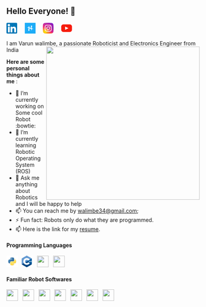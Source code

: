 ## Hello Everyone! 👋

[![alt text][1.1]][1]&nbsp;&nbsp;&nbsp;&nbsp;
[![alt text][2.1]][2]&nbsp;&nbsp;&nbsp;&nbsp; 
[![alt text][3.1]][3]&nbsp;&nbsp;&nbsp;&nbsp;
[![alt text][4.1]][4]&nbsp;&nbsp;&nbsp;&nbsp;

[1.1]: https://github.com/varun7860/varun7860/blob/main/assets/linkedin.png
[2.1]: https://github.com/varun7860/varun7860/blob/main/assets/Hackster.png
[3.1]: https://github.com/varun7860/varun7860/blob/main/assets/instagram.png
[4.1]: https://github.com/varun7860/varun7860/blob/main/assets/youtube.png

[1]: https://www.linkedin.com/in/varun-walimbe-992929183/
[2]: https://www.hackster.io/Varun2905
[3]: https://www.instagram.com/__.varunnnn.___/
[4]: https://www.youtube.com/channel/UC1e7ZC7siSVym-dTzQ8vjbg

I am Varun walimbe, a passionate Roboticist and Electronics Engineer from India    <img align="right" width="400" height="400" src="https://i.pinimg.com/originals/a0/3a/56/a03a56f4feaa8eb194117b5d0d926109.gif">                        

**Here are some personal things about me** :                                              

 - 🔭 I’m currently working on Some cool Robot :bowtie:
 - 🌱 I’m currently learning Robotic Operating System (ROS)
 - 💬 Ask me anything about Robotics and I will be happy to help
 - 📫 You can reach me by walimbe34@gmail.com;
 - ⚡ Fun fact: Robots only do what they are programmed.
 - 📫 Here is the link for my [resume](https://drive.google.com/drive/folders/16-uoqlUXyVQWniSo0hnflHZVXtCPr1Y0).
 

#### Programming Languages

<img src="https://raw.githubusercontent.com/github/explore/80688e429a7d4ef2fca1e82350fe8e3517d3494d/topics/python/python.png" width="30" height="30"/>&nbsp;
<img src="https://raw.githubusercontent.com/github/explore/80688e429a7d4ef2fca1e82350fe8e3517d3494d/topics/cpp/cpp.png" width="30" height="30"/>&nbsp;&nbsp;
<img src="https://w7.pngwing.com/pngs/578/816/png-transparent-java-class-file-java-platform-standard-edition-java-development-kit-java-runtime-environment-coffee-jar-text-class-orange-thumbnail.png" width="30" height="30"/>&nbsp;&nbsp;
<img src="https://cdn.iconscout.com/icon/free/png-256/git-16-1175195.png" width="30" height="30"/>


#### **Familiar Robot Softwares**

<img src="https://answers.ros.org/upfiles/14554624266871161.png" width="30" height="30"/>&nbsp;&nbsp;
<img src="https://lh3.googleusercontent.com/proxy/5juFNIWXcxbMOZFPnlT9yTvK3vMfcTKYVtcz10U9EnFWH3SvPd2gO_1Ldy25MKf30MH-vrIQCdClV49wWMobVKp-QahGFDxrUxxBIgwIFjzuqm9wlcdlfJdw4xsgkA7-yDO5B_6Miu3D2GvFRXYnICxEs4LfqyJ-R5M" width="30" height="30"/>&nbsp;&nbsp;
<img src="https://e1.pngegg.com/pngimages/912/119/png-clipart-simply-styled-icon-set-731-icons-free-fusion-360-orange-logo-illustration-thumbnail.png" width="30" height="30"/>&nbsp;&nbsp;
<img src="https://fiverr-res.cloudinary.com/images/q_auto,f_auto/gigs/142795439/original/c9314290b9e3e079bc6e75254d8b1cac91137bf6/layout-and-design-a-pcb-in-autodesk-eagle.png" width="30" height="30"/>&nbsp;&nbsp;
<img src="https://banner2.cleanpng.com/20190429/tww/kisspng-autocad-computer-icons-autodesk-logo-adobe-illustr-5cc69fcfdf1481.8664286615565209119137.jpg" width="30" height="30"/>&nbsp;&nbsp;
<img src="https://download.logo.wine/logo/Keil_(company)/Keil_(company)-Logo.wine.png" width="30" height="30"/>&nbsp;&nbsp;
<img src="https://www.clipartkey.com/mpngs/m/224-2242895_gazebo-simulator-icon.png" width="30" height="30"/>&nbsp;&nbsp;
